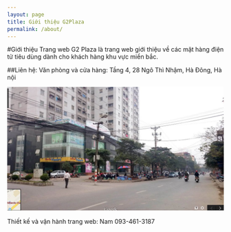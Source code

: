 ```yaml
---
layout: page
title: Giới thiệu G2Plaza
permalink: /about/
---
```


#Giới thiệu
Trang web G2 Plaza là trang web giới thiệu về các mặt hàng điện tử tiêu dùng dành cho khách hàng khu vực miền bắc.

##Liên hệ:
Văn phòng và cửa hàng: Tầng 4, 28 Ngô Thì Nhậm, Hà Đông, Hà nội

![g2plaza](/img/28-ngothinham-hadong.jpg)

Thiết kế và vận hành trang web: Nam 093-461-3187
